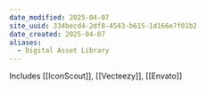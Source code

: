 ```yaml
---
date_modified: 2025-04-07
site_uuid: 334becd4-2df8-4543-b615-1d166e7f01b2
date_created: 2025-04-07
aliases:
  - Digital Asset Library
---
```


Includes [[IconScout]], [[Vecteezy]], [[Envato]]